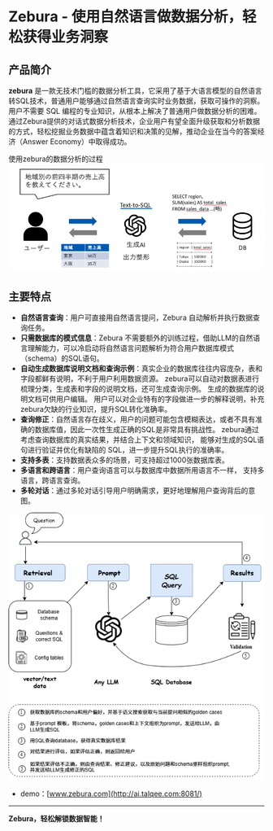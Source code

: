 # Zebura - 使用自然语言做数据分析，轻松获得业务洞察  

## 产品简介  
**zebura** 是一款无技术门槛的数据分析工具，它采用了基于大语言模型的自然语言转SQL技术，普通用户能够通过自然语言查询实时业务数据，获取可操作的洞察。 用户不需要 SQL 编程的专业知识，从根本上解决了普通用户做数据分析的困难。 
通过Zebura提供的对话式数据分析技术，企业用户有望全面升级获取和分析数据的方式，轻松挖掘业务数据中蕴含着知识和决策的见解，推动企业在当今的答案经济（Answer Economy）中取得成功。

使用zebura的数据分析的过程
![zebura示意图](public/txt2sql.png)

## 主要特点  
- **自然语言查询**：用户可直接用自然语言提问，Zebura 自动解析并执行数据查询任务。  
- **只需数据库的模式信息**：Zebura 不需要额外的训练过程，借助LLM的自然语言理解能力，可以冷启动将自然语言问题解析为符合用户数据库模式（schema）的SQL语句。  
- **自动生成数据库说明文档和查询示例**：真实企业的数据库往往内容庞杂，表和字段都鲜有说明，不利于用户利用数据资源。 zebura可以自动对数据表进行梳理分类，生成表和字段的说明文档，还可生成查询示例。 生成的数据库的说明文档可供用户编辑。 用户可以对企业特有的字段做进一步的解释说明，补充zebura欠缺的行业知识，提升SQL转化准确率。  
- **查询修正**：自然语言存在歧义，用户的问题可能包含模糊表达，或者不具有准确的数据库值，因此一次性生成正确的SQL是非常具有挑战性。 zebura通过考虑查询数据库的真实结果，并结合上下文和领域知识， 能够对生成的SQL语句进行验证并优化有缺陷的 SQL，进一步提升SQL执行的准确率。  
- **支持多表**：支持数据表众多的场景，可支持超过1000张数据库表。
- **多语言和跨语言**：用户查询语言可以与数据库中数据所用语言不一样， 支持多语言，跨语言查询。
- **多轮对话**：通过多轮对话引导用户明确需求，更好地理解用户查询背后的意图。

![zebura 流程图](public/zebura.png)

- demo：[www.zebura.com](http://ai.talqee.com:8081/)  

---

**Zebura，轻松解锁数据智能！**


